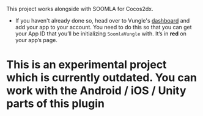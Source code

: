This project works alongside with SOOMLA for Cocos2dx.

* If you haven't already done so, head over to Vungle's [dashboard](https://v.vungle.com/dashboard/login) and add your app to your account. You need to do this so that you can get your App ID that you’ll be initializing `SoomlaVungle` with. It’s in **red** on your app’s page.



# This is an experimental project which is currently outdated. You can work with the Android / iOS / Unity parts of this plugin
